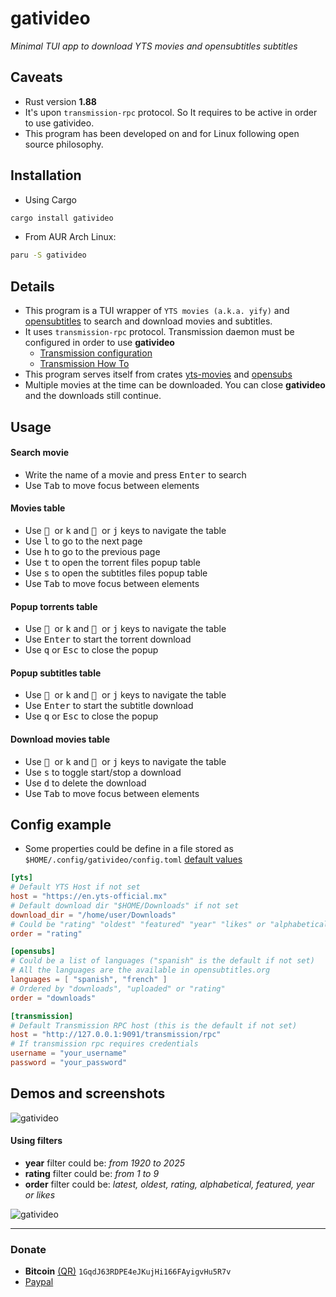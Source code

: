 # gativideo
*Minimal TUI app to download YTS movies and opensubtitles subtitles*

## Caveats
- Rust version **1.88**
- It's upon `transmission-rpc` protocol. So It requires to be active in order to use gativideo. 
- This program has been developed on and for Linux following open source philosophy.

## Installation
- Using Cargo
```bash
cargo install gativideo
```

- From AUR Arch Linux:
```bash
paru -S gativideo
```

## Details
- This program is a TUI wrapper of `YTS movies (a.k.a. yify)` and [opensubtitles](https://opensubtitles.org) to search and download movies and subtitles. 
- It uses `transmission-rpc` protocol. Transmission daemon must be configured in order to use **gativideo**
    - [Transmission configuration](https://github.com/transmission/transmission/blob/main/docs/Editing-Configuration-Files.md)
    - [Transmission How To](https://help.ubuntu.com/community/TransmissionHowTo)
- This program serves itself from crates [yts-movies](https://github.com/javiorfo/yts-movies) and [opensubs](https://github.com/javiorfo/opensubs)
- Multiple movies at the time can be downloaded. You can close **gativideo** and the downloads still continue.

## Usage
#### Search movie
- Write the name of a movie and press <kbd>Enter</kbd> to search
- Use <kbd>Tab</kbd> to move focus between elements
#### Movies table
- Use <kbd> </kbd> or <kbd>k</kbd> and <kbd> </kbd> or <kbd>j</kbd> keys to navigate the table
- Use <kbd>l</kbd> to go to the next page
- Use <kbd>h</kbd> to go to the previous page
- Use <kbd>t</kbd> to open the torrent files popup table
- Use <kbd>s</kbd> to open the subtitles files popup table
- Use <kbd>Tab</kbd> to move focus between elements
#### Popup torrents table
- Use <kbd> </kbd> or <kbd>k</kbd> and <kbd> </kbd> or <kbd>j</kbd> keys to navigate the table
- Use <kbd>Enter</kbd> to start the torrent download
- Use <kbd>q</kbd> or <kbd>Esc</kbd> to close the popup
#### Popup subtitles table
- Use <kbd> </kbd> or <kbd>k</kbd> and <kbd> </kbd> or <kbd>j</kbd> keys to navigate the table
- Use <kbd>Enter</kbd> to start the subtitle download
- Use <kbd>q</kbd> or <kbd>Esc</kbd> to close the popup
#### Download movies table
- Use <kbd> </kbd> or <kbd>k</kbd> and <kbd> </kbd> or <kbd>j</kbd> keys to navigate the table
- Use <kbd>s</kbd> to toggle start/stop a download
- Use <kbd>d</kbd> to delete the download
- Use <kbd>Tab</kbd> to move focus between elements


## Config example
- Some properties could be define in a file stored as `$HOME/.config/gativideo/config.toml` [default values](https://github.com/javiorfo/gativideo/blob/master/example/config.toml)
```toml
[yts]
# Default YTS Host if not set
host = "https://en.yts-official.mx"
# Default download dir "$HOME/Downloads" if not set
download_dir = "/home/user/Downloads" 
# Could be "rating" "oldest" "featured" "year" "likes" or "alphabetical" ("rating" is the default)
order = "rating" 

[opensubs]
# Could be a list of languages ("spanish" is the default if not set)
# All the languages are the available in opensubtitles.org 
languages = [ "spanish", "french" ]
# Ordered by "downloads", "uploaded" or "rating"
order = "downloads" 

[transmission]
# Default Transmission RPC host (this is the default if not set)
host = "http://127.0.0.1:9091/transmission/rpc"
# If transmission rpc requires credentials
username = "your_username"
password = "your_password"
```

## Demos and screenshots

<img src="https://github.com/javiorfo/img/blob/master/gativideo/gativideo-simple.gif?raw=true" alt="gativideo"/>

#### Using filters
- **year** filter could be: *from 1920 to 2025*
- **rating** filter could be: *from 1 to 9*
- **order** filter could be: *latest, oldest, rating, alphabetical, featured, year or likes*
<img src="https://github.com/javiorfo/img/blob/master/gativideo/gativideo-filters.gif?raw=true" alt="gativideo"/>

---

### Donate
- **Bitcoin** [(QR)](https://raw.githubusercontent.com/javiorfo/img/master/crypto/bitcoin.png)  `1GqdJ63RDPE4eJKujHi166FAyigvHu5R7v`
- [Paypal](https://www.paypal.com/donate/?hosted_button_id=FA7SGLSCT2H8G)

